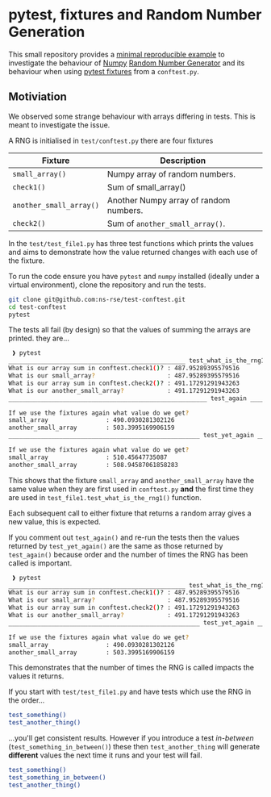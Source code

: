 # pytest, fixtures and Random Number Generation

This small repository provides a [minimal reproducible
example](https://stackoverflow.com/help/minimal-reproducible-example) to investigate the behaviour of
[Numpy](https://numpy.org/) [Random Number Generator](https://numpy.org/doc/stable/reference/random/generator.html) and
its behaviour when using [pytest fixtures](https://docs.pytest.org/en/7.2.x/explanation/fixtures.html) from a
`conftest.py`.

## Motiviation

We observed some strange behaviour with arrays differing in tests. This is meant to investigate the issue.

A RNG is initialised in `test/conftest.py` there are four fixtures

| Fixture                 | Description                            |
|-------------------------|----------------------------------------|
| `small_array()`         | Numpy array of random numbers.         |
| `check1()`              | Sum of small_array()                   |
| `another_small_array()` | Another Numpy array of random numbers. |
| `check2()`              | Sum of `another_small_array()`.        |

In the `test/test_file1.py` has three test functions which prints the values and aims to demonstrate how the value
returned changes with each use of the fixture.

To run the code ensure you have `pytest` and `numpy` installed (ideally under a virtual environment), clone the
repository and run the tests.

``` bash
git clone git@github.com:ns-rse/test-conftest.git
cd test-conftest
pytest
```

The tests all fail (by design) so that the values of summing the arrays are printed. they are...

``` bash
 ❱ pytest
_________________________________________________ test_what_is_the_rng1 __________________________________________________
What is our array sum in conftest.check1()? : 487.95289395579516
What is our small_array?                    : 487.95289395579516
What is our array sum in conftest.check2()? : 491.17291291943263
What is our another_small_array?            : 491.17291291943263
_______________________________________________________ test_again _______________________________________________________

If we use the fixtures again what value do we get?
small_array                : 490.0930281302126
another_small_array        : 503.3995169906159
_____________________________________________________ test_yet_again _____________________________________________________

If we use the fixtures again what value do we get?
small_array                : 510.45647735087
another_small_array        : 508.94587061858283
```

This shows that the fixture `small_array` and `another_small_array` have the same value when they are first used in
`conftest.py` **and** the first time they are used in `test_file1.test_what_is_the_rng1()` function.

Each subsequent call to either fixture that returns a random array gives a new value, this is expected.

If you comment out `test_again()` and re-run the tests then the values returned by `test_yet_again()` are the same as
those returned by `test_again()` because order and the number of times the RNG has been called is important.

``` bash
 ❱ pytest
_________________________________________________ test_what_is_the_rng1 __________________________________________________
What is our array sum in conftest.check1()? : 487.95289395579516
What is our small_array?                    : 487.95289395579516
What is our array sum in conftest.check2()? : 491.17291291943263
What is our another_small_array?            : 491.17291291943263
_____________________________________________________ test_yet_again _____________________________________________________

If we use the fixtures again what value do we get?
small_array                : 490.0930281302126
another_small_array        : 503.3995169906159
```

This demonstrates that the number of times the RNG is called impacts the values it returns.

If you start with `test/test_file1.py` and have tests which use the RNG in the order...

``` bash
test_something()
test_another_thing()
```

...you'll get consistent results. However if you introduce a test _in-between_ (`test_something_in_between()`) these
then `test_another_thing` will generate **different** values the next time it runs and your test will fail.

``` bash
test_something()
test_something_in_between()
test_another_thing()
```
